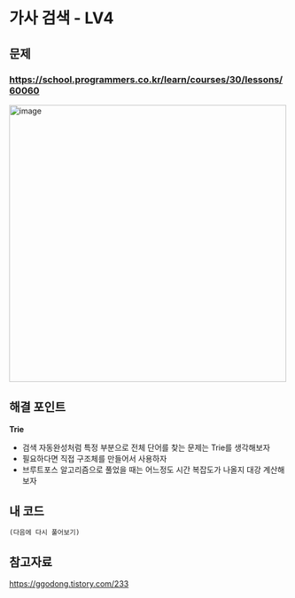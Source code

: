 # 가사 검색 - LV4

## 문제 
### https://school.programmers.co.kr/learn/courses/30/lessons/60060
<img width="500" alt="image" src="https://user-images.githubusercontent.com/72330884/188313492-44143aed-f28b-4c7a-979b-6a64e6294ddb.png">

## 해결 포인트
**Trie**
- 검색 자동완성처럼 특정 부분으로 전체 단어를 찾는 문제는 Trie를 생각해보자
- 필요하다면 직접 구조체를 만들어서 사용하자
- 브루트포스 알고리즘으로 풀었을 때는 어느정도 시간 복잡도가 나올지 대강 계산해보자

## 내 코드
```python
(다음에 다시 풀어보기)
```

## 참고자료   
https://ggodong.tistory.com/233
